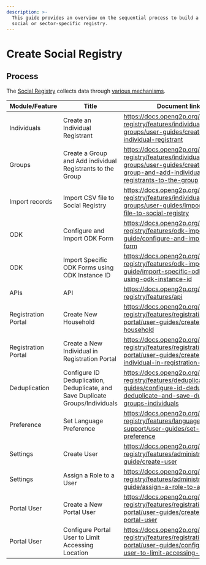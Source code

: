 ```yaml
---
description: >-
  This guide provides an overview on the sequential process to build a country's
  social or sector-specific registry.
---
```


# Create Social Registry

## Process&#x20;

The [Social Registry](../social-registry/) collects data through [various mechanisms](../social-registry/features/registry-update-mechanisms.md).

<table><thead><tr><th width="167">Module/Feature</th><th width="261">Title</th><th>Document link</th></tr></thead><tbody><tr><td>Individuals</td><td>Create an Individual Registrant</td><td><a href="https://docs.openg2p.org/social-registry/features/individuals-and-groups/user-guides/create-an-individual-registrant">https://docs.openg2p.org/social-registry/features/individuals-and-groups/user-guides/create-an-individual-registrant</a></td></tr><tr><td>Groups</td><td>Create a Group and Add individual Registrants to the Group</td><td><a href="https://docs.openg2p.org/social-registry/features/individuals-and-groups/user-guides/create-a-group-and-add-individual-registrants-to-the-group">https://docs.openg2p.org/social-registry/features/individuals-and-groups/user-guides/create-a-group-and-add-individual-registrants-to-the-group</a></td></tr><tr><td>Import records</td><td>Import CSV file to Social Registry</td><td><a href="https://docs.openg2p.org/social-registry/features/individuals-and-groups/user-guides/import-csv-file-to-social-registry">https://docs.openg2p.org/social-registry/features/individuals-and-groups/user-guides/import-csv-file-to-social-registry</a></td></tr><tr><td>ODK</td><td>Configure and Import ODK Form</td><td><a href="https://docs.openg2p.org/social-registry/features/odk-importer/user-guide/configure-and-import-odk-form">https://docs.openg2p.org/social-registry/features/odk-importer/user-guide/configure-and-import-odk-form</a></td></tr><tr><td>ODK</td><td>Import Specific ODK Forms using ODK Instance ID</td><td><a href="https://docs.openg2p.org/social-registry/features/odk-importer/user-guide/import-specific-odk-forms-using-odk-instance-id">https://docs.openg2p.org/social-registry/features/odk-importer/user-guide/import-specific-odk-forms-using-odk-instance-id</a></td></tr><tr><td>APIs</td><td>API</td><td><a href="https://docs.openg2p.org/social-registry/features/api">https://docs.openg2p.org/social-registry/features/api</a></td></tr><tr><td>Registration Portal</td><td>Create New Household</td><td><a href="https://docs.openg2p.org/social-registry/features/registration-portal/user-guides/create-a-new-household">https://docs.openg2p.org/social-registry/features/registration-portal/user-guides/create-a-new-household</a></td></tr><tr><td>Registration Portal</td><td>Create a New Individual in Registration Portal</td><td><a href="https://docs.openg2p.org/social-registry/features/registration-portal/user-guides/create-a-new-individual-in-registration-portal">https://docs.openg2p.org/social-registry/features/registration-portal/user-guides/create-a-new-individual-in-registration-portal</a></td></tr><tr><td>Deduplication</td><td>Configure ID Deduplication, Deduplicate, and Save Duplicate Groups/Individuals</td><td><a href="https://docs.openg2p.org/social-registry/features/deduplication/user-guides/configure-id-deduplication-deduplicate-and-save-duplicate-groups-individuals">https://docs.openg2p.org/social-registry/features/deduplication/user-guides/configure-id-deduplication-deduplicate-and-save-duplicate-groups-individuals</a></td></tr><tr><td>Preference</td><td>Set Language Preference</td><td><a href="https://docs.openg2p.org/social-registry/features/languages-support/user-guides/set-language-preference">https://docs.openg2p.org/social-registry/features/languages-support/user-guides/set-language-preference</a></td></tr><tr><td>Settings</td><td>Create User</td><td><a href="https://docs.openg2p.org/social-registry/features/administration/user-guide/create-user">https://docs.openg2p.org/social-registry/features/administration/user-guide/create-user</a></td></tr><tr><td>Settings</td><td>Assign a Role to a User</td><td><a href="https://docs.openg2p.org/social-registry/features/administration/user-guide/assign-a-role-to-a-user">https://docs.openg2p.org/social-registry/features/administration/user-guide/assign-a-role-to-a-user</a></td></tr><tr><td>Portal User</td><td>Create a New Portal User</td><td><a href="https://docs.openg2p.org/social-registry/features/registration-portal/user-guides/create-a-new-portal-user">https://docs.openg2p.org/social-registry/features/registration-portal/user-guides/create-a-new-portal-user</a></td></tr><tr><td>Portal User</td><td>Configure Portal User to Limit Accessing Location</td><td><a href="https://docs.openg2p.org/social-registry/features/registration-portal/user-guides/configure-portal-user-to-limit-accessing-location">https://docs.openg2p.org/social-registry/features/registration-portal/user-guides/configure-portal-user-to-limit-accessing-location</a></td></tr></tbody></table>
